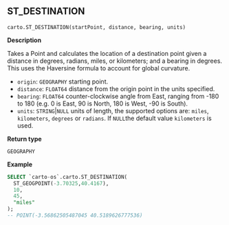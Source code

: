 ## ST_DESTINATION

```sql:signature
carto.ST_DESTINATION(startPoint, distance, bearing, units)
```

**Description**

Takes a Point and calculates the location of a destination point given a distance in degrees, radians, miles, or kilometers; and a bearing in degrees. This uses the Haversine formula to account for global curvature.

* `origin`: `GEOGRAPHY` starting point.
* `distance`: `FLOAT64` distance from the origin point in the units specified.
* `bearing`: `FLOAT64` counter-clockwise angle from East, ranging from -180 to 180 (e.g. 0 is East, 90 is North, 180 is West, -90 is South).
* `units`: `STRING`|`NULL` units of length, the supported options are: `miles`, `kilometers`, `degrees` or `radians`. If `NULL`the default value `kilometers` is used.

**Return type**

`GEOGRAPHY`

**Example**

```sql
SELECT `carto-os`.carto.ST_DESTINATION(
  ST_GEOGPOINT(-3.70325,40.4167),
  10,
  45,
  "miles"
);
-- POINT(-3.56862505487045 40.5189626777536)
```
